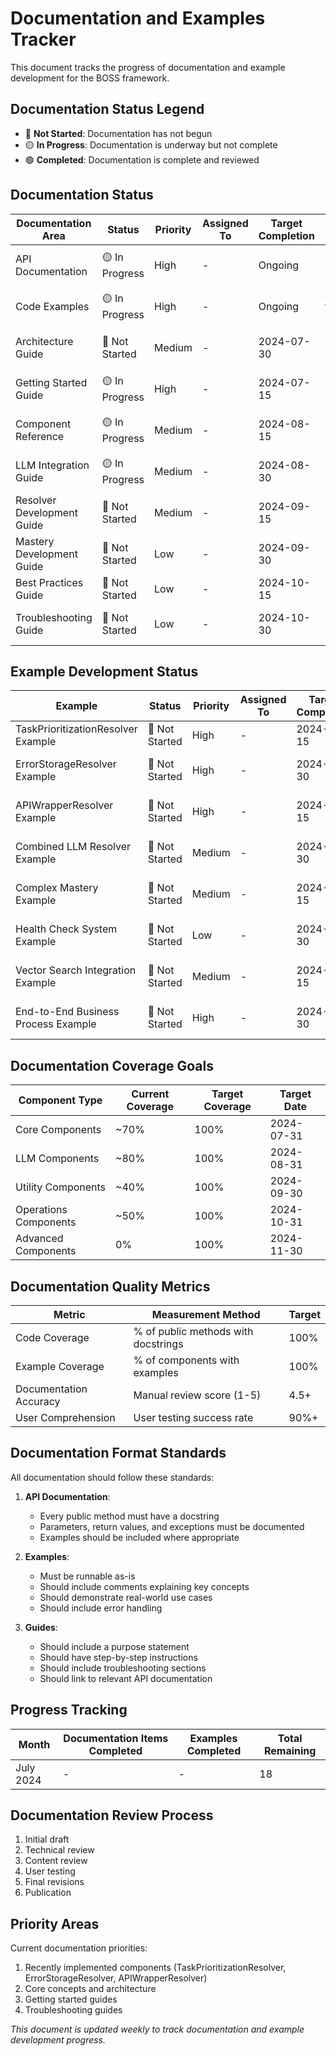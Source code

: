 # Documentation and Examples Tracker

This document tracks the progress of documentation and example development for the BOSS framework.

## Documentation Status Legend

- 🔴 **Not Started**: Documentation has not begun
- 🟡 **In Progress**: Documentation is underway but not complete
- 🟢 **Completed**: Documentation is complete and reviewed

## Documentation Status

| Documentation Area | Status | Priority | Assigned To | Target Completion | Notes |
|-------------------|--------|----------|-------------|-------------------|-------|
| API Documentation | 🟡 In Progress | High | - | Ongoing | Update as new components are added |
| Code Examples | 🟡 In Progress | High | - | Ongoing | Add examples for recent resolvers |
| Architecture Guide | 🔴 Not Started | Medium | - | 2024-07-30 | Overview of system architecture |
| Getting Started Guide | 🟡 In Progress | High | - | 2024-07-15 | Basic onboarding documentation |
| Component Reference | 🟡 In Progress | Medium | - | 2024-08-15 | Comprehensive component guide |
| LLM Integration Guide | 🟡 In Progress | Medium | - | 2024-08-30 | Guide to working with LLMs |
| Resolver Development Guide | 🔴 Not Started | Medium | - | 2024-09-15 | How to create custom resolvers |
| Mastery Development Guide | 🔴 Not Started | Low | - | 2024-09-30 | How to create masteries |
| Best Practices Guide | 🔴 Not Started | Low | - | 2024-10-15 | BOSS best practices |
| Troubleshooting Guide | 🔴 Not Started | Low | - | 2024-10-30 | Common issues and solutions |

## Example Development Status

| Example | Status | Priority | Assigned To | Target Completion | Notes |
|---------|--------|----------|-------------|-------------------|-------|
| TaskPrioritizationResolver Example | 🔴 Not Started | High | - | 2024-07-15 | Show task prioritization |
| ErrorStorageResolver Example | 🔴 Not Started | High | - | 2024-07-30 | Demonstrate error storage and analysis |
| APIWrapperResolver Example | 🔴 Not Started | High | - | 2024-08-15 | Show API integration patterns |
| Combined LLM Resolver Example | 🔴 Not Started | Medium | - | 2024-08-30 | Show multi-provider LLM usage |
| Complex Mastery Example | 🔴 Not Started | Medium | - | 2024-09-15 | Advanced mastery composition |
| Health Check System Example | 🔴 Not Started | Low | - | 2024-09-30 | Comprehensive health monitoring |
| Vector Search Integration Example | 🔴 Not Started | Medium | - | 2024-10-15 | Advanced vector search usage |
| End-to-End Business Process Example | 🔴 Not Started | High | - | 2024-10-30 | Complete business workflow |

## Documentation Coverage Goals

| Component Type | Current Coverage | Target Coverage | Target Date |
|----------------|------------------|----------------|-------------|
| Core Components | ~70% | 100% | 2024-07-31 |
| LLM Components | ~80% | 100% | 2024-08-31 |
| Utility Components | ~40% | 100% | 2024-09-30 |
| Operations Components | ~50% | 100% | 2024-10-31 |
| Advanced Components | 0% | 100% | 2024-11-30 |

## Documentation Quality Metrics

| Metric | Measurement Method | Target |
|--------|-------------------|--------|
| Code Coverage | % of public methods with docstrings | 100% |
| Example Coverage | % of components with examples | 100% |
| Documentation Accuracy | Manual review score (1-5) | 4.5+ |
| User Comprehension | User testing success rate | 90%+ |

## Documentation Format Standards

All documentation should follow these standards:

1. **API Documentation**:
   - Every public method must have a docstring
   - Parameters, return values, and exceptions must be documented
   - Examples should be included where appropriate

2. **Examples**:
   - Must be runnable as-is
   - Should include comments explaining key concepts
   - Should demonstrate real-world use cases
   - Should include error handling

3. **Guides**:
   - Should include a purpose statement
   - Should have step-by-step instructions
   - Should include troubleshooting sections
   - Should link to relevant API documentation

## Progress Tracking

| Month | Documentation Items Completed | Examples Completed | Total Remaining |
|-------|-------------------------------|-------------------|-----------------|
| July 2024 | - | - | 18 |

## Documentation Review Process

1. Initial draft
2. Technical review
3. Content review
4. User testing
5. Final revisions
6. Publication

## Priority Areas

Current documentation priorities:

1. Recently implemented components (TaskPrioritizationResolver, ErrorStorageResolver, APIWrapperResolver)
2. Core concepts and architecture
3. Getting started guides
4. Troubleshooting guides

*This document is updated weekly to track documentation and example development progress.* 